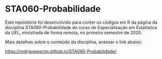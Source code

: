 # STA060-Probabilidade
 
 Este repósitorio foi desenvolvido para conter os códigos em R da página da disciplina
 STA060-Probabilidade do curso de Especialização em Estatística da UEL, 
 ministrada de forma remota, no primeiro semestre de 2020. 
 
 Mais detalhes sobre o conteúdo da disciplina, acessar o link abaixo:
 
  https://rodrigopescim.github.io/STA060-Probabilidade/

